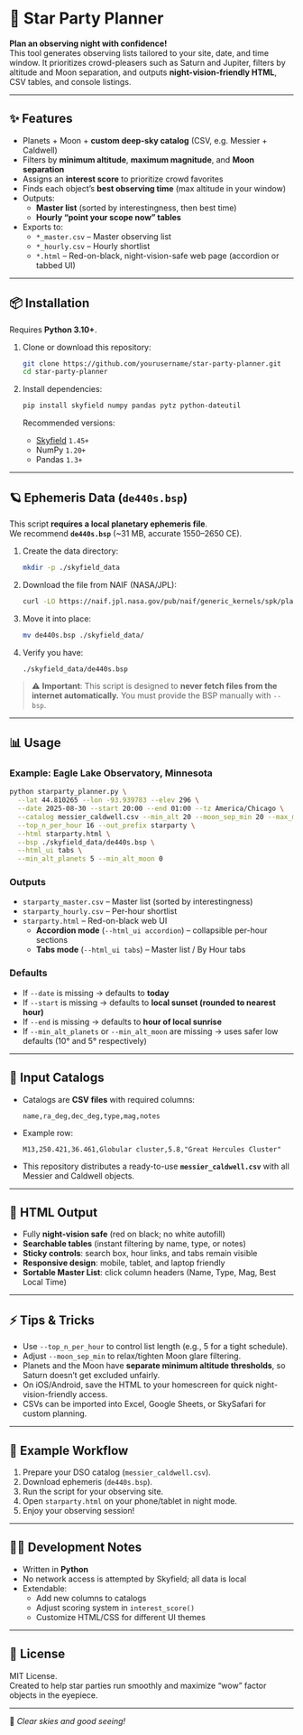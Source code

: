 # 🌌 Star Party Planner

**Plan an observing night with confidence!**  
This tool generates observing lists tailored to your site, date, and time window. It prioritizes crowd-pleasers such as Saturn and Jupiter, filters by altitude and Moon separation, and outputs **night-vision-friendly HTML**, CSV tables, and console listings.

---

## ✨ Features

- Planets + Moon + **custom deep-sky catalog** (CSV, e.g. Messier + Caldwell)
- Filters by **minimum altitude**, **maximum magnitude**, and **Moon separation**
- Assigns an **interest score** to prioritize crowd favorites
- Finds each object’s **best observing time** (max altitude in your window)
- Outputs:
  - **Master list** (sorted by interestingness, then best time)
  - **Hourly “point your scope now” tables**
- Exports to:
  - `*_master.csv` – Master observing list
  - `*_hourly.csv` – Hourly shortlist
  - `*.html` – Red-on-black, night-vision-safe web page (accordion or tabbed UI)

---

## 📦 Installation

Requires **Python 3.10+**.

1. Clone or download this repository:

   ```bash
   git clone https://github.com/yourusername/star-party-planner.git
   cd star-party-planner
   ```

2. Install dependencies:

   ```bash
   pip install skyfield numpy pandas pytz python-dateutil
   ```

   Recommended versions:
   - [Skyfield](https://rhodesmill.org/skyfield/) `1.45+`
   - NumPy `1.20+`
   - Pandas `1.3+`

---

## 🪐 Ephemeris Data (`de440s.bsp`)

This script **requires a local planetary ephemeris file**.  
We recommend **`de440s.bsp`** (~31 MB, accurate 1550–2650 CE).

1. Create the data directory:

   ```bash
   mkdir -p ./skyfield_data
   ```

2. Download the file from NAIF (NASA/JPL):

   ```bash
   curl -LO https://naif.jpl.nasa.gov/pub/naif/generic_kernels/spk/planets/de440s.bsp
   ```

3. Move it into place:

   ```bash
   mv de440s.bsp ./skyfield_data/
   ```

4. Verify you have:

   ```
   ./skyfield_data/de440s.bsp
   ```

> ⚠️ **Important**: This script is designed to **never fetch files from the internet automatically.** You must provide the BSP manually with `--bsp`.

---

## 📊 Usage

### Example: Eagle Lake Observatory, Minnesota

```bash
python starparty_planner.py \
  --lat 44.810265 --lon -93.939783 --elev 296 \
  --date 2025-08-30 --start 20:00 --end 01:00 --tz America/Chicago \
  --catalog messier_caldwell.csv --min_alt 20 --moon_sep_min 20 --max_mag 9 \
  --top_n_per_hour 16 --out_prefix starparty \
  --html starparty.html \
  --bsp ./skyfield_data/de440s.bsp \
  --html_ui tabs \
  --min_alt_planets 5 --min_alt_moon 0
```

### Outputs

- `starparty_master.csv` – Master list (sorted by interestingness)
- `starparty_hourly.csv` – Per-hour shortlist
- `starparty.html` – Red-on-black web UI  
  - **Accordion mode** (`--html_ui accordion`) – collapsible per-hour sections  
  - **Tabs mode** (`--html_ui tabs`) – Master list / By Hour tabs

### Defaults

- If `--date` is missing → defaults to **today**
- If `--start` is missing → defaults to **local sunset (rounded to nearest hour)**
- If `--end` is missing → defaults to **hour of local sunrise**
- If `--min_alt_planets` or `--min_alt_moon` are missing → uses safer low defaults (10° and 5° respectively)

---

## 📂 Input Catalogs

- Catalogs are **CSV files** with required columns:

  ```
  name,ra_deg,dec_deg,type,mag,notes
  ```

- Example row:

  ```
  M13,250.421,36.461,Globular cluster,5.8,"Great Hercules Cluster"
  ```

- This repository distributes a ready-to-use **`messier_caldwell.csv`** with all Messier and Caldwell objects.

---

## 🌙 HTML Output

- Fully **night-vision safe** (red on black; no white autofill)
- **Searchable tables** (instant filtering by name, type, or notes)
- **Sticky controls**: search box, hour links, and tabs remain visible
- **Responsive design**: mobile, tablet, and laptop friendly
- **Sortable Master List**: click column headers (Name, Type, Mag, Best Local Time)

---

## ⚡ Tips & Tricks

- Use `--top_n_per_hour` to control list length (e.g., 5 for a tight schedule).
- Adjust `--moon_sep_min` to relax/tighten Moon glare filtering.
- Planets and the Moon have **separate minimum altitude thresholds**, so Saturn doesn’t get excluded unfairly.
- On iOS/Android, save the HTML to your homescreen for quick night-vision-friendly access.
- CSVs can be imported into Excel, Google Sheets, or SkySafari for custom planning.

---

## 🔭 Example Workflow

1. Prepare your DSO catalog (`messier_caldwell.csv`).
2. Download ephemeris (`de440s.bsp`).
3. Run the script for your observing site.
4. Open `starparty.html` on your phone/tablet in night mode.
5. Enjoy your observing session!

---

## 🧑‍💻 Development Notes

- Written in **Python**
- No network access is attempted by Skyfield; all data is local
- Extendable:
  - Add new columns to catalogs
  - Adjust scoring system in `interest_score()`
  - Customize HTML/CSS for different UI themes

---

## 📜 License

MIT License.  
Created to help star parties run smoothly and maximize “wow” factor objects in the eyepiece.

---

🚀 *Clear skies and good seeing!*

